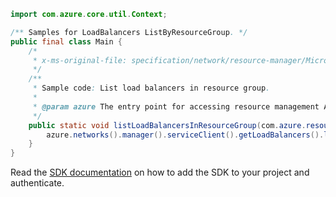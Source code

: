 ```java
import com.azure.core.util.Context;

/** Samples for LoadBalancers ListByResourceGroup. */
public final class Main {
    /*
     * x-ms-original-file: specification/network/resource-manager/Microsoft.Network/stable/2021-05-01/examples/LoadBalancerList.json
     */
    /**
     * Sample code: List load balancers in resource group.
     *
     * @param azure The entry point for accessing resource management APIs in Azure.
     */
    public static void listLoadBalancersInResourceGroup(com.azure.resourcemanager.AzureResourceManager azure) {
        azure.networks().manager().serviceClient().getLoadBalancers().listByResourceGroup("rg1", Context.NONE);
    }
}
```

Read the [SDK documentation](https://github.com/Azure/azure-sdk-for-java/blob/azure-resourcemanager_2.15.0/sdk/resourcemanager/azure-resourcemanager/README.md) on how to add the SDK to your project and authenticate.
